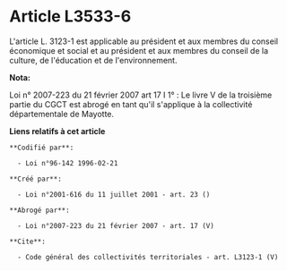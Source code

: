 # Article L3533-6

L'article L. 3123-1 est applicable au président et aux membres du conseil économique et social et au président et aux membres
du conseil de la culture, de l'éducation et de l'environnement.

**Nota:**

Loi n° 2007-223 du 21 février 2007 art 17 I 1° : Le livre V de la troisième partie du CGCT est abrogé en tant qu'il
s'applique à la collectivité départementale de Mayotte.

**Liens relatifs à cet article**

	**Codifié par**:

	  - Loi n°96-142 1996-02-21

	**Créé par**:

	  - Loi n°2001-616 du 11 juillet 2001 - art. 23 ()

	**Abrogé par**:

	  - Loi n°2007-223 du 21 février 2007 - art. 17 (V)

	**Cite**:

	  - Code général des collectivités territoriales - art. L3123-1 (V)
